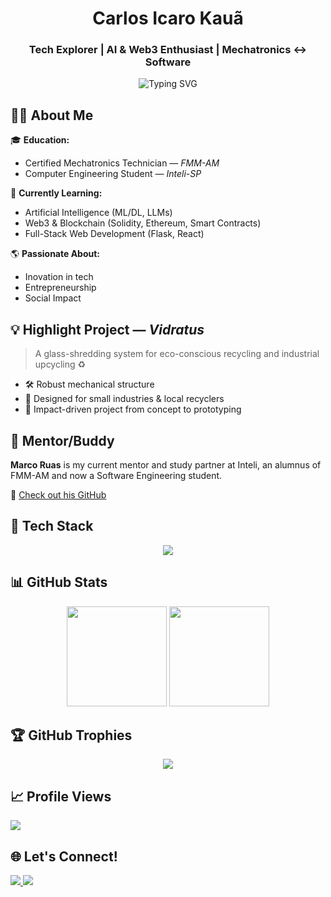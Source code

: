 <h1 align="center">Carlos Icaro Kauã</h1>
<h3 align="center">Tech Explorer | AI & Web3 Enthusiast | Mechatronics ↔ Software</h3>

<p align="center">
  <img src="https://readme-typing-svg.herokuapp.com?font=Fira+Code&duration=2500&pause=1000&color=0AFFEF&center=true&vCenter=true&width=435&lines=Welcome+to+my+GitHub!;Let's+build+tech+that+matters.;AI%2C+Web3%2C+IoT+and+more." alt="Typing SVG" />
</p>



## 👨‍💻 About Me

🎓 **Education:**
- Certified Mechatronics Technician — *FMM-AM*
- Computer Engineering Student — *Inteli-SP*

🧠 **Currently Learning:**
- Artificial Intelligence (ML/DL, LLMs)
- Web3 & Blockchain (Solidity, Ethereum, Smart Contracts)
- Full-Stack Web Development (Flask, React)

🌎 **Passionate About:**
- Inovation in tech
- Entrepreneurship
- Social Impact



## 💡 Highlight Project — *Vidratus*
> A glass-shredding system for eco-conscious recycling and industrial upcycling ♻️

<!-- <img src="https://raw.githubusercontent.com/C-Icaro/vidratus-repo/main/demo.gif" alt="Vidratus demo" height="200"/> -->

- 🛠️ Robust mechanical structure
- 🎯 Designed for small industries & local recyclers
- 🌱 Impact-driven project from concept to prototyping

## 🧭 Mentor/Buddy

**Marco Ruas** is my current mentor and study partner at Inteli, an alumnus of FMM-AM and now a Software Engineering student.

🔗 [Check out his GitHub](https://github.com/MarcoPeixot)

## 🧰 Tech Stack

<div align="center">
  <img src="https://skillicons.dev/icons?i=c,py,js,ts,arduino,react,html,css,firebase,git,figma,mysql" />
</div>

## 📊 GitHub Stats

<div align="center">
  <img height="160" src="https://github-readme-stats.vercel.app/api?username=C-Icaro&theme=radical&show_icons=true&count_private=true" />
  <img height="160" src="https://github-readme-stats.vercel.app/api/top-langs/?username=C-Icaro&layout=compact&theme=radical" />
  
</div>



## 🏆 GitHub Trophies

<div align="center">

<img src="https://github-profile-trophy.vercel.app/?username=C-Icaro&theme=darkhub&margin-w=15&margin-h=15&no-frame=true" />

</div>



## 📈 Profile Views

<div align="left">
  <img src="https://profile-counter.glitch.me/C-Icaro/count.svg" />
</div>



## 🌐 Let's Connect!

<div align="left">
  <a href="www.linkedin.com/in/carlosicaro" target="_blank">
    <img src="https://img.shields.io/badge/LinkedIn-0077B5?logo=linkedin&logoColor=white" />
  </a>
  <a href="mailto:carlosicaro13@gmail.com">
    <img src="https://img.shields.io/badge/Email-D14836?logo=gmail&logoColor=white" />
  </a>
</div>

